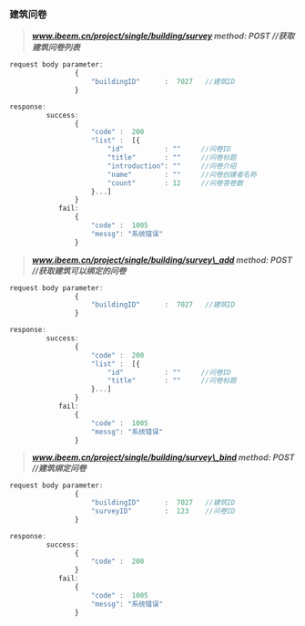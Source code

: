 ### 建筑问卷

> _**www.ibeem.cn/project/single/building/survey           method: POST          //获取建筑问卷列表**_

```js
request body parameter:
                {
                    "buildingID"      :  7027   //建筑ID
                }

response:
         success: 
                {
                    "code" :  200
                    "list" :  [{
                        "id"          : ""     //问卷ID
                        "title"       : ""     //问卷标题
                        "introduction": ""     //问卷介绍 
                        "name"        : ""     //问卷创建者名称
                        "count"       : 12     //问卷答卷数
                    }...]
                }
            fail: 
                {
                    "code" :  1005
                    "messg": "系统错误"
                }
```

> _**www.ibeem.cn/project/single/building/survey\_add          method: POST        //获取建筑可以绑定的问卷**_

```js
request body parameter:
                {
                    "buildingID"      :  7027   //建筑ID
                }

response:
         success: 
                {
                    "code" :  200
                    "list" :  [{
                        "id"          : ""     //问卷ID
                        "title"       : ""     //问卷标题
                    }...]
                }
            fail: 
                {
                    "code" :  1005
                    "messg": "系统错误"
                }
```

> _**www.ibeem.cn/project/single/building/survey\_bind      method: POST         //建筑绑定问卷**_

```js
request body parameter:
                {
                    "buildingID"      :  7027   //建筑ID
                    "surveyID"        :  123    //问卷ID
                }

response:
         success: 
                {
                    "code" :  200
                }
            fail: 
                {
                    "code" :  1005
                    "messg": "系统错误"
                }
```



